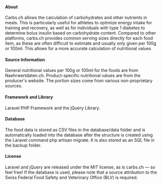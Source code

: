 #### About
Carbs.ch allows the calculation of carbohydrates and other nutrients in meals. This is particularly useful for athletes to optimize energy intake for training and recovery, as well as for individuals with type 1 diabetes to determine bolus insulin based on carbohydrate content. Compared to other platforms, carbs.ch provides common serving sizes directly for each food item, as these are often difficult to estimate and usually only given per 100g or 100ml. This allows for a more accurate calculation of nutritional values

#### Source Information
General nutritional values per 100g or 100ml for the foods are from Naehrwertdaten.ch. Product-specific nutritional values are from the producer's website. The portion sizes come from various non-proprietary sources.

#### Framework and Library
Laravel PHP Framework and the jQuery Library.

#### Database
The food data is stored as CSV files in the database/data folder and is automatically loaded into the database after the structure is created using the Laravel command php artisan migrate. It is also stored as an SQL file in the backup folder.

#### License
Laravel and jQuery are released under the MIT license, as is carbs.ch — so feel free! If the database is used, please note that a source attribution to the Swiss Federal Food Safety and Veterinary Office (BLV) is required.
